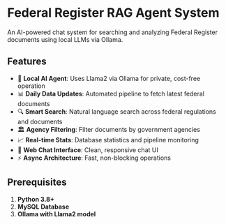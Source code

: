 # Federal Register RAG Agent System

An AI-powered chat system for searching and analyzing Federal Register documents using local LLMs via Ollama.

## Features

- 🤖 **Local AI Agent**: Uses Llama2 via Ollama for private, cost-free operation
- 📊 **Daily Data Updates**: Automated pipeline to fetch latest federal documents
- 🔍 **Smart Search**: Natural language search across federal regulations and documents
- 🏛️ **Agency Filtering**: Filter documents by government agencies
- 📈 **Real-time Stats**: Database statistics and pipeline monitoring
- 💬 **Web Chat Interface**: Clean, responsive chat UI
- ⚡ **Async Architecture**: Fast, non-blocking operations

## Prerequisites

1. **Python 3.8+**
2. **MySQL Database**
3. **Ollama with Llama2 model**

